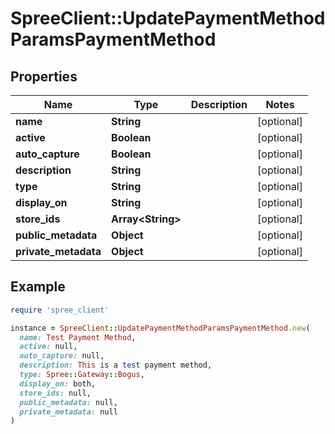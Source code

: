 # SpreeClient::UpdatePaymentMethodParamsPaymentMethod

## Properties

| Name | Type | Description | Notes |
| ---- | ---- | ----------- | ----- |
| **name** | **String** |  | [optional] |
| **active** | **Boolean** |  | [optional] |
| **auto_capture** | **Boolean** |  | [optional] |
| **description** | **String** |  | [optional] |
| **type** | **String** |  | [optional] |
| **display_on** | **String** |  | [optional] |
| **store_ids** | **Array&lt;String&gt;** |  | [optional] |
| **public_metadata** | **Object** |  | [optional] |
| **private_metadata** | **Object** |  | [optional] |

## Example

```ruby
require 'spree_client'

instance = SpreeClient::UpdatePaymentMethodParamsPaymentMethod.new(
  name: Test Payment Method,
  active: null,
  auto_capture: null,
  description: This is a test payment method,
  type: Spree::Gateway::Bogus,
  display_on: both,
  store_ids: null,
  public_metadata: null,
  private_metadata: null
)
```

